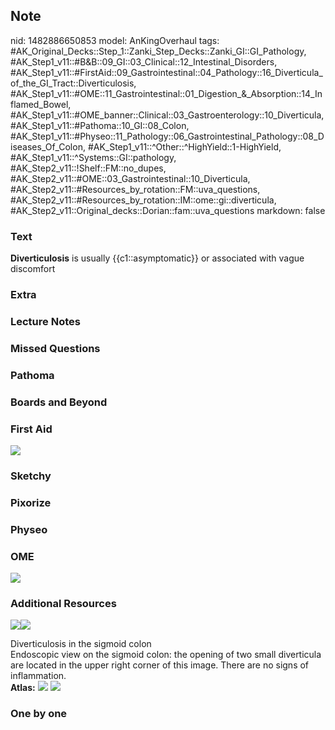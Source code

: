 ## Note
nid: 1482886650853
model: AnKingOverhaul
tags: #AK_Original_Decks::Step_1::Zanki_Step_Decks::Zanki_GI::GI_Pathology, #AK_Step1_v11::#B&B::09_GI::03_Clinical::12_Intestinal_Disorders, #AK_Step1_v11::#FirstAid::09_Gastrointestinal::04_Pathology::16_Diverticula_of_the_GI_Tract::Diverticulosis, #AK_Step1_v11::#OME::11_Gastrointestinal::01_Digestion_&_Absorption::14_Inflamed_Bowel, #AK_Step1_v11::#OME_banner::Clinical::03_Gastroenterology::10_Diverticula, #AK_Step1_v11::#Pathoma::10_GI::08_Colon, #AK_Step1_v11::#Physeo::11_Pathology::06_Gastrointestinal_Pathology::08_Diseases_Of_Colon, #AK_Step1_v11::^Other::^HighYield::1-HighYield, #AK_Step1_v11::^Systems::GI::pathology, #AK_Step2_v11::!Shelf::FM::no_dupes, #AK_Step2_v11::#OME::03_Gastrointestinal::10_Diverticula, #AK_Step2_v11::#Resources_by_rotation::FM::uva_questions, #AK_Step2_v11::#Resources_by_rotation::IM::ome::gi::diverticula, #AK_Step2_v11::Original_decks::Dorian::fam::uva_questions
markdown: false

### Text
<div>
  <b>Diverticulosis</b> is usually {{c1::asymptomatic}} or
  associated with vague discomfort
</div>

### Extra


### Lecture Notes


### Missed Questions


### Pathoma


### Boards and Beyond


### First Aid
<img src="tmpJ6Vtzo.png">

### Sketchy


### Pixorize


### Physeo


### OME
<div class="ome-widget">
  <a href=
  "https://onlinemeded.org/spa/gastroenterology/diverticula/acquire?ref=anki">
  <img src="_OME_AnkiFlashcards_Lesson_6.png"></a>
</div>

### Additional Resources
<img src="big_54745be738386.jpg" class="resizer"><img src=
"54745be738386.jpg" class="resizer">
<div>
  <div>
    <div>
      Diverticulosis in the sigmoid colon
    </div>
  </div>
  <div>
    <div>
      <div>
        Endoscopic view on the sigmoid colon: the opening of two
        small diverticula are located in the upper right corner of
        this image. There are no signs of inflammation.
      </div>
    </div>
  </div>
</div><b>Atlas:</b> <img src="tmpracnBM.png" class="resizer">
<img src="tmpAmr1_i.png" class="resizer">

### One by one

